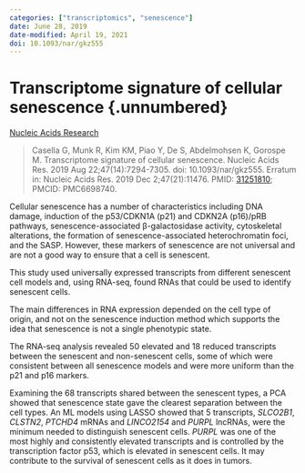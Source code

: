 ```yaml
---
categories: ["transcriptomics", "senescence"]
date: June 28, 2019
date-modified: April 19, 2021
doi: 10.1093/nar/gkz555
---
```


# Transcriptome signature of cellular senescence {.unnumbered}

[Nucleic Acids Research](https://academic.oup.com/nar/article/47/14/7294/5525056)

> Casella G, Munk R, Kim KM, Piao Y, De S, Abdelmohsen K, Gorospe M.
> Transcriptome signature of cellular senescence. Nucleic Acids Res. 2019 Aug
> 22;47(14):7294-7305. doi: 10.1093/nar/gkz555. Erratum in: Nucleic Acids Res.
> 2019 Dec 2;47(21):11476. PMID:
> [31251810](https://pubmed.ncbi.nlm.nih.gov/31251810); PMCID: PMC6698740.

Cellular senescence has a number of characteristics including DNA damage,
induction of the p53/CDKN1A (p21) and CDKN2A (p16)/pRB pathways,
senescence-associated β-galactosidase activity, cytoskeletal alterations, the
formation of senescence-associated heterochromatin foci, and the SASP. However,
these markers of senescence are not universal and are not a good way to ensure
that a cell is senescent.

This study used universally expressed transcripts from different senescent cell
models and, using RNA-seq, found RNAs that could be used to identify senescent
cells.

The main differences in RNA expression depended on the cell type of origin, and
not on the senescence induction method which supports the idea that senescence
is not a single phenotypic state.

The RNA-seq analysis revealed 50 elevated and 18 reduced transcripts between the
senescent and non-senescent cells, some of which were consistent between all
senescence models and were more uniform than the p21 and p16 markers.

Examining the 68 transcripts shared between the senescent types, a PCA showed
that senescence state gave the clearest separation between the cell types. An ML
models using LASSO showed that 5 transcripts, *SLCO2B1*, *CLSTN2*, *PTCHD4*
mRNAs and *LINCO2154* and *PURPL* lncRNAs, were the minimum needed to
distinguish senescent cells. *PURPL* was one of the most highly and consistently
elevated transcripts and is controlled by the transcription factor p53, which is
elevated in senescent cells. It may contribute to the survival of senescent
cells as it does in tumors.
